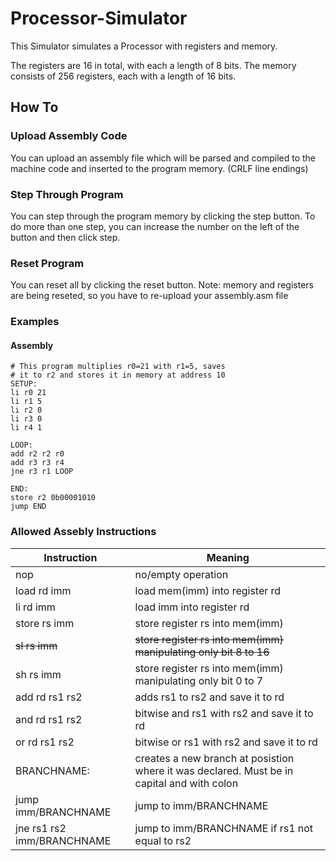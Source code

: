 
# Processor-Simulator

This Simulator simulates a Processor with registers and memory.

The registers are 16 in total, with each a length of 8 bits.
The memory consists of 256 registers, each with a length of 16 bits.

## How To

### Upload Assembly Code
You can upload an assembly file which will be parsed and compiled to the machine code and inserted to the program memory. (CRLF line endings)
### Step Through Program
You can step through the program memory by clicking the step button.
To do more than one step, you can increase the number on the left of the button and then click step.
### Reset Program
You can reset all by clicking the reset button. Note: memory and registers are being reseted, so you have to re-upload your assembly.asm file
### Examples
#### Assembly
```
# This program multiplies r0=21 with r1=5, saves
# it to r2 and stores it in memory at address 10
SETUP:
li r0 21
li r1 5
li r2 0
li r3 0
li r4 1

LOOP:
add r2 r2 r0
add r3 r3 r4
jne r3 r1 LOOP

END:
store r2 0b00001010
jump END
```
### Allowed Assebly Instructions
|Instruction| Meaning |
|--|--|
| nop | no/empty operation |
| load rd imm| load mem(imm) into register rd |
| li rd imm| load imm into register rd |
| store rs imm| store register rs into mem(imm) |
| ~~sl rs imm~~| ~~store register rs into mem(imm) manipulating only bit 8 to 16~~ |
| sh rs imm| store register rs into mem(imm) manipulating only bit 0 to 7 |
| add rd rs1 rs2| adds rs1 to rs2 and save it to rd |
| and rd rs1 rs2| bitwise and rs1 with rs2 and save it to rd |
| or rd rs1 rs2| bitwise or rs1 with rs2 and save it to rd |
|BRANCHNAME:| creates a new branch at posistion where it was declared. Must be in capital and with colon |
| jump imm/BRANCHNAME| jump to imm/BRANCHNAME |
| jne rs1 rs2 imm/BRANCHNAME| jump to imm/BRANCHNAME if rs1 not equal to rs2 |
